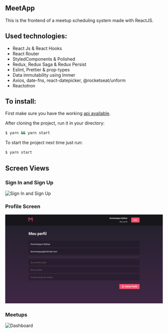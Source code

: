 ## MeetApp

This is the frontend of a meetup scheduling system made with ReactJS.

## Used technologies:

- React Js & React Hooks
- React Router
- StyledComponents & Polished
- Redux, Redux Saga & Redux Persist
- Eslint, Prettier & prop-types
- Data immutability using Immer
- Axios, date-fns, react-datepicker, @rocketseat/unform
- Reactotron

## To install:

First make sure you have the working [api available](https://github.com/Domeniqque/desafio-gostack-meetapp).

After cloning the project, run it in your directory:

```bash
$ yarn && yarn start
```

To start the project next time just run:

```bash
$ yarn start
```

## Screen Views

### Sign In and Sign Up

<img alt="Sign In and Sign Up" title="Sign In and Sign Up" src=".github/signin-signup.gif" width="800px" />

### Profile Screen

<img alt="Profile screen" title="Profile screen" src=".github/profile-edit.png" width="800px" />

### Meetups

<img alt="Dashboard" title="Dashboard" src=".github/dashboard.gif" width="420px" />
